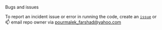 Bugs and issues

To report an incident issue or error in running the code, create an [`issue`](https://github.com/pourmalek/CovidVisualizedCountry/issues) or 📫 email repo owner via pourmalek_farshad@yahoo.com
